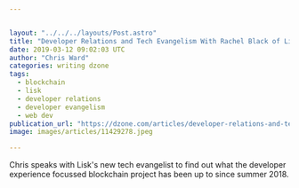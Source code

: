 ```yaml
---


layout: "../../../layouts/Post.astro"
title: "Developer Relations and Tech Evangelism With Rachel Black of Lisk"
date: 2019-03-12 09:02:03 UTC
author: "Chris Ward"
categories: writing dzone
tags:
  - blockchain
  - lisk
  - developer relations
  - developer evangelism
  - web dev
publication_url: "https://dzone.com/articles/developer-relations-and-tech-evangelism-with-rache"
image: images/articles/11429278.jpeg

---
```

Chris speaks with Lisk's new tech evangelist to find out what the developer experience focussed blockchain project has been up to since summer 2018.

